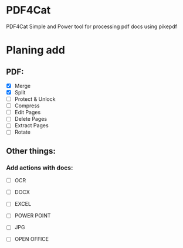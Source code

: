 # PDF4Cat
PDF4Cat Simple and Power tool for processing pdf docs using pikepdf

# Planing add
## PDF:
- [X] Merge
- [X] Split
- [ ] Protect & Unlock
- [ ] Compress
- [ ] Edit Pages
- [ ] Delete Pages
- [ ] Extract Pages
- [ ] Rotate

## Other things:
### Add actions with docs:
- [ ] OCR
- [ ] DOCX
- [ ] EXCEL
- [ ] POWER POINT
- [ ] JPG
- [ ] OPEN OFFICE

